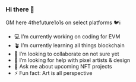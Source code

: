 ### Hi there 👋

GM here 
4thefuture1o1s on select platforms 🐦ℹ️

- 💻 I’m currently working on coding for EVM
- 🪴 I’m currently learning all things blockchain
- 🤝 I’m looking to collaborate on not sure yet
- 🎨 I’m looking for help with pixel artists & design
- 💬 Ask me about upcoming NFT projects 
- ⚡ Fun fact: Art is all perspective 
